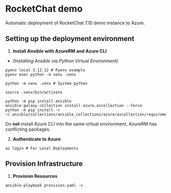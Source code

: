 # RocketChat demo
Automatic deployment of RocketChat 7.10 demo instance to Azure.

## Setting up the deployment environment
1. **Install Ansible with AzureRM and Azure CLI**
- *(Installing Ansible via Python Virtual Environment)*
```
pyenv local 3.12.12 # Pyenv example
pyenv exec python -m venv .venv

python -m venv .venv # System python

source .venv/bin/activate

python -m pip install ansible
ansible-galaxy collection install azure.azcollection --force
python -m pip install -r ~/.ansible/collections/ansible_collections/azure/azcollection/requirements.txt
```

Do **not** install Azure CLI into the same virtual environment, AzureRM has conflicting packages.

2. **Authenticate to Azure**
```
az login # For Local Deployments
```

## Provision Infrastructure
1. **Provision Resources**
```
ansible-playbook provision.yaml -v
```
